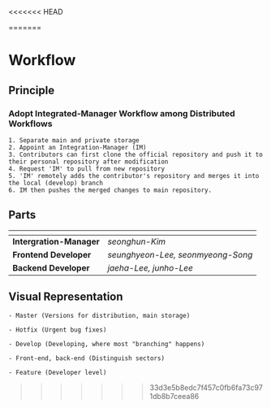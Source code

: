 <<<<<<< HEAD

=======
# Workflow

## Principle

### **Adopt Integrated-Manager Workflow among Distributed Workflows**
	1. Separate main and private storage
	2. Appoint an Integration-Manager (IM)
	3. Contributors can first clone the official repository and push it to their personal repository after modification
	4. Request 'IM' to pull from new repository
	5. 'IM' remotely adds the contributor's repository and merges it into 	the local (develop) branch
	6. IM then pushes the merged changes to main repository.





## Parts
|       <!-- -->           |             <!-- -->                  |
| ------------------------ | ------------------------------------- |
| **Intergration-Manager** |  <i>seonghun-Kim</i>                  |
| **Frontend Developer**   | <i>seunghyeon-Lee, seonmyeong-Song</i>|
| **Backend Developer**    | <i>jaeha-Lee, junho-Lee</i>           |
## Visual Representation

	- Master (Versions for distribution, main storage)

	- Hotfix (Urgent bug fixes)

	- Develop (Developing, where most "branching" happens)

	- Front-end, back-end (Distinguish sectors)

	- Feature (Developer level)

>>>>>>> 33d3e5b8edc7f457c0fb6fa73c971db8b7ceea86
